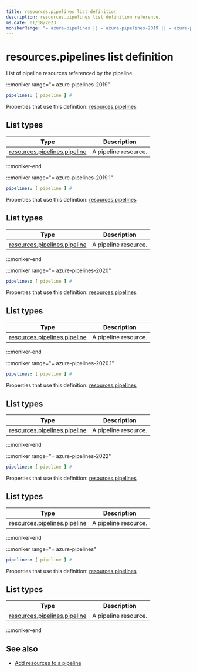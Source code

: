 ```yaml
---
title: resources.pipelines list definition
description: resources.pipelines list definition reference.
ms.date: 01/18/2023
monikerRange: "= azure-pipelines || = azure-pipelines-2019 || = azure-pipelines-2019.1 || = azure-pipelines-2020 || = azure-pipelines-2020.1 || = azure-pipelines-2022"
---
```


# resources.pipelines list definition


List of pipeline resources referenced by the pipeline.


:::moniker range="= azure-pipelines-2019"

<!-- :::api-definition signature="pipelineResources[pipelineResource]" version="azure-pipelines-2019"::: -->

```yaml
pipelines: [ pipeline ] # 
```


Properties that use this definition: [resources.pipelines](resources.md)

## List types

| Type     | Description |
|----------|-------------|
| [resources.pipelines.pipeline](resources-pipelines-pipeline.md) | A pipeline resource. |

<!-- :::api-definition-end::: -->

:::moniker-end

:::moniker range="= azure-pipelines-2019.1"

<!-- :::api-definition signature="pipelineResources[pipelineResource]" version="azure-pipelines-2019.1"::: -->

```yaml
pipelines: [ pipeline ] # 
```


Properties that use this definition: [resources.pipelines](resources.md)

## List types

| Type     | Description |
|----------|-------------|
| [resources.pipelines.pipeline](resources-pipelines-pipeline.md) | A pipeline resource. |

<!-- :::api-definition-end::: -->

:::moniker-end

:::moniker range="= azure-pipelines-2020"

<!-- :::api-definition signature="pipelineResources[pipelineResource]" version="azure-pipelines-2020"::: -->

```yaml
pipelines: [ pipeline ] # 
```


Properties that use this definition: [resources.pipelines](resources.md)

## List types

| Type     | Description |
|----------|-------------|
| [resources.pipelines.pipeline](resources-pipelines-pipeline.md) | A pipeline resource. |

<!-- :::api-definition-end::: -->

:::moniker-end

:::moniker range="= azure-pipelines-2020.1"

<!-- :::api-definition signature="pipelineResources[pipelineResource]" version="azure-pipelines-2020.1"::: -->

```yaml
pipelines: [ pipeline ] # 
```


Properties that use this definition: [resources.pipelines](resources.md)

## List types

| Type     | Description |
|----------|-------------|
| [resources.pipelines.pipeline](resources-pipelines-pipeline.md) | A pipeline resource. |

<!-- :::api-definition-end::: -->

:::moniker-end

:::moniker range="= azure-pipelines-2022"

<!-- :::api-definition signature="pipelineResources[pipelineResource]" version="azure-pipelines-2022"::: -->

```yaml
pipelines: [ pipeline ] # 
```


Properties that use this definition: [resources.pipelines](resources.md)

## List types

| Type     | Description |
|----------|-------------|
| [resources.pipelines.pipeline](resources-pipelines-pipeline.md) | A pipeline resource. |

<!-- :::api-definition-end::: -->

:::moniker-end

:::moniker range="= azure-pipelines"

<!-- :::api-definition signature="pipelineResources[pipelineResource]" version="azure-pipelines"::: -->

```yaml
pipelines: [ pipeline ] # 
```


Properties that use this definition: [resources.pipelines](resources.md)

## List types

| Type     | Description |
|----------|-------------|
| [resources.pipelines.pipeline](resources-pipelines-pipeline.md) | A pipeline resource. |

<!-- :::api-definition-end::: -->

:::moniker-end


<!-- Remarks -->


<!-- Examples -->


## See also

- [Add resources to a pipeline](/azure/devops/pipelines/process/resources)




